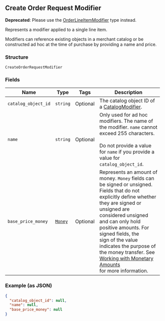 ## Create Order Request Modifier

__Deprecated__: Please use the [OrderLineItemModifier](#type-orderlineitemmodifier) type
instead.

Represents a modifier applied to a single line item.

Modifiers can reference existing objects in a merchant catalog or be constructed ad hoc at the time of purchase by providing a name and price.

### Structure

`CreateOrderRequestModifier`

### Fields

| Name | Type | Tags | Description |
|  --- | --- | --- | --- |
| `catalog_object_id` | `string` | Optional | The catalog object ID of a [CatalogModifier](#type-catalogmodifier). |
| `name` | `string` | Optional | Only used for ad hoc modifiers. The name of the modifier. `name` cannot exceed 255 characters.<br><br>Do not provide a value for `name` if you provide a value for `catalog_object_id`. |
| `base_price_money` | [`Money`](/doc/models/money.md) | Optional | Represents an amount of money. `Money` fields can be signed or unsigned.<br>Fields that do not explicitly define whether they are signed or unsigned are<br>considered unsigned and can only hold positive amounts. For signed fields, the<br>sign of the value indicates the purpose of the money transfer. See<br>[Working with Monetary Amounts](https://developer.squareup.com/docs/build-basics/working-with-monetary-amounts)<br>for more information. |

### Example (as JSON)

```json
{
  "catalog_object_id": null,
  "name": null,
  "base_price_money": null
}
```

